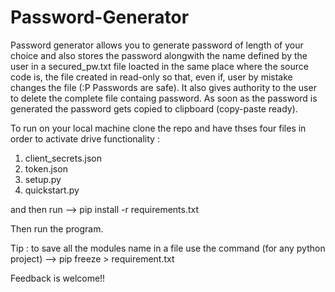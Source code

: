 # Password-Generator

Password generator allows you to generate password of length of your choice and also stores the password alongwith the name defined by the user in a secured_pw.txt file loacted in the same place where the source code is, the file created in read-only so that, even if, user by mistake changes the file (:P Passwords are safe). It also gives authority to the user to delete the complete file containg password.
As soon as the password is generated the password gets copied to clipboard (copy-paste ready).



To run on your local machine clone the repo and have thses four files in order to activate drive functionality :

1. client_secrets.json
2. token.json
3. setup.py
4. quickstart.py

and then run --> pip install -r requirements.txt 

Then run the program.

Tip : to save all the modules name in a file use the command (for any python project) --> pip freeze > requirement.txt

Feedback is welcome!!

